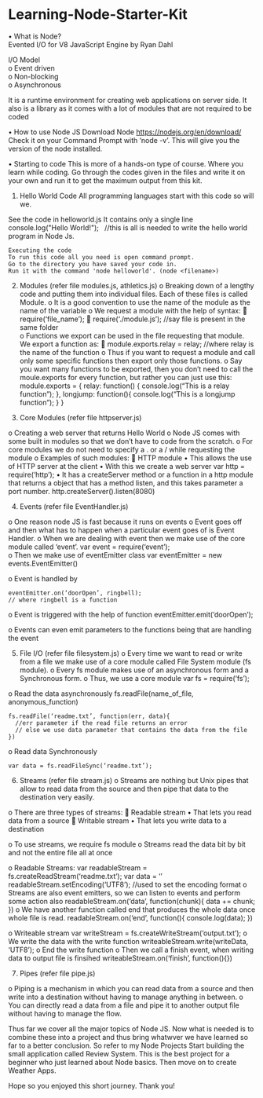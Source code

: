 # Learning-Node-Starter-Kit

•	What is Node?  
  Evented I/O for V8 JavaScript Engine by Ryan Dahl  

  I/O Model  
  o	Event driven  
  o	Non-blocking  
  o	Asynchronous  

It is a runtime environment for creating web applications on server side.
It also is a library as it comes with a lot of modules that are not required to be coded 

•	How to use Node JS
Download Node https://nodejs.org/en/download/
Check it on your Command Prompt with ‘node -v’. This will give you the version of the node installed.

• Starting to code
This is more of a hands-on type of course. Where you learn while coding. Go through the codes given in the files and write it on your own and run it to get the maximum output from this kit.

  1. Hello World Code
  All programming languages start with this code so will we.
  
  See the code in helloworld.js
    It contains only a single line 
    console.log("Hello World!");
    //this is all is needed to write the hello world program in Node Js.
    
    Executing the code
    To run this code all you need is open command prompt. 
    Go to the directory you have saved your code in. 
    Run it with the command 'node helloworld'. (node <filename>)
    
2. Modules (refer file modules.js, athletics.js)
    o	Breaking down of a lengthy code and putting them into individual files. Each of these files is called Module.
    o	It is a good convention to use the name of the module as the name of the variable 
    o	We request a module with the help of syntax:
      	require(‘file_name’);
      	require(‘./module.js’); //say file is present in the same folder  
    o	Functions we export can be used in the file requesting that module. We export a function as:
      	module.exports.relay = relay;  //where relay is the name of the function
    o	Thus if you want to request a module and call only some specific functions then export only those functions. 
    o	Say you want many functions to be exported, then you don’t need to call the moule.exports for every function, but rather you can just use this:
    module.exports = {
      relay: function() {
        console.log(“This is a relay function”);
      },
      longjump: function(){
        console.log(“This is a longjump function”);
      }
    }
    
3. Core Modules (refer file httpserver.js)

  o	Creating a web server that returns Hello World
  o	Node JS comes with some built in modules so that we don’t have to code from the scratch.
  o	For core modules we do not need to specify a . or a / while requesting the module
  o	Examples of such modules:
    	HTTP module
      •	This allows the use of HTTP server at the client
      •	With this we create a web server 
        var http = require(‘http’);
      •	It has a createServer method or a function in a http module that returns a object that has a method listen, and this takes parameter a port number.
        http.createServer().listen(8080)
      
4. Events (refer file EventHandler.js)

  o	One reason node JS is fast because it runs on events 
  o	Event goes off and then what has to happen when a particular event goes of is Event Handler.
  o	When we are dealing with event then we make use of the core module called ‘event’.
    var event = require(‘event’);	
  o	Then we make use of eventEmitter class 
    var eventEmitter = new events.EventEmitter() 

  o	Event is handled by 

    eventEmitter.on(‘doorOpen’, ringbell); 
    // where ringbell is a function

  o	Event is triggered with the help of function 
    eventEmitter.emit(‘doorOpen’);

  o	Events can even emit parameters to the functions being that are handling the event
  
  
5. File I/O (refer file filesystem.js)
  o	Every time we want to read or write from a file we make use of a core module called File System module (fs module).
  o	Every fs module makes use of an asynchronous form and a Synchronous form.
  o	Thus, we use a core module
  var fs = require(‘fs’);

  o	Read the data asynchronously
    fs.readFile(name_of_file, anonymous_function) 

    fs.readFile(‘readme.txt’, function(err, data){
      //err parameter if the read file returns an error
      // else we use data parameter that contains the data from the file
    })

  o	Read data Synchronously

    var data = fs.readFileSync(‘readme.txt’);

6. Streams (refer file stream.js) 
  o	Streams are nothing but Unix pipes that allow to read data from the source and then pipe that data to the destination very easily.
  
  o	There are three types of streams:
    	Readable stream
      •	That lets you read data from a source
    	Writable stream
      •	That lets you write data to a destination
  
  o	To use streams, we require fs module
  o	Streams read the data bit by bit and not the entire file all at once
  
  o	Readable Streams:
      var readableStream = fs.createReadStream(‘readme.txt’);
      var data = ‘’
      readableStream.setEncoding(‘UTF8’); 	//used to set the encoding format
      o	Streams are also event emitters, so we can listen to events and perform some action also 
      readableStream.on(‘data’, function(chunk){
        data += chunk; 
      })
  o	We have another function called end that produces the whole data once whole file is read. 
    readableStream.on(‘end’, function(){
      console.log(data);
    })
  
  o	Writeable stream 
    var writeStream = fs.createWriteStream(‘output.txt’);
  o	We write the data with the write function 
    writeableStream.write(writeData, ‘UTF8’);
  o	End the write function 
  o	Then we call a finish event, when writing data to output file is finsihed
    writeableStream.on(‘finish’, function(){})
    
7. Pipes (refer file pipe.js)

  o	Piping is a mechanism in which you can read data from a source and then write into a destination without having to manage anything in between.
  o	You can directly read a data from a file and pipe it to another output file without having to manage the flow.


Thus far we cover all the major topics of Node JS. Now what is needed is to combine these into a project and thus bring whatwver we have learned so far to a better conclusion.
So refer to my Node Projects 
Start building the small application called Review System. This is the best project for a beginner who just learned about Node basics.
Then move on to create Weather Apps.

Hope so you enjoyed this short journey. 
Thank you! 

    
